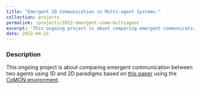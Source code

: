 ```yaml
---
title: "Emergent 2D Communication in Multi-agent Systems."
collection: projects
permalink: /projects/2022-emergent-comm-multiagent
excerpt: 'This ongoing project is about comparing emergent communication between two agents using 1D and 2D paradigms.'
date: 2022-04-21
---
```


### Description
This ongoing project is about comparing emergent communication between two agents using 1D and 2D paradigms based on [this paper](https://arxiv.org/pdf/2110.05769.pdf) using the [CoMON environment](https://github.com/saimwani/CoMON).